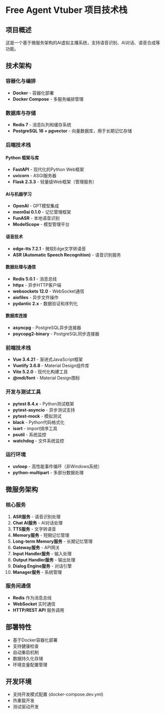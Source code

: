 # Free Agent Vtuber 项目技术栈

## 项目概述
这是一个基于微服务架构的AI虚拟主播系统，支持语音识别、AI对话、语音合成等功能。

## 技术架构

### 容器化与编排
- **Docker** - 容器化部署
- **Docker Compose** - 多服务编排管理

### 数据库与存储
- **Redis 7** - 消息队列和缓存系统
- **PostgreSQL 16 + pgvector** - 向量数据库，用于长期记忆存储

### 后端技术栈

#### Python 框架与库
- **FastAPI** - 现代化的Python Web框架
- **uvicorn** - ASGI服务器
- **Flask 2.3.3** - 轻量级Web框架（管理服务）

#### AI与机器学习
- **OpenAI** - GPT模型集成
- **mem0ai 0.1.0** - 记忆管理框架
- **FunASR** - 本地语音识别
- **ModelScope** - 模型管理平台

#### 语音技术
- **edge-tts 7.2.1** - 微软Edge文字转语音
- **ASR (Automatic Speech Recognition)** - 语音识别服务

#### 数据处理与通信
- **Redis 5.0.1** - 消息总线
- **httpx** - 异步HTTP客户端
- **websockets 12.0** - WebSocket通信
- **aiofiles** - 异步文件操作
- **pydantic 2.x** - 数据验证和序列化

#### 数据库连接
- **asyncpg** - PostgreSQL异步连接器
- **psycopg2-binary** - PostgreSQL同步连接器

### 前端技术栈
- **Vue 3.4.21** - 渐进式JavaScript框架
- **Vuetify 3.6.8** - Material Design组件库
- **Vite 5.2.0** - 现代化构建工具
- **@mdi/font** - Material Design图标

### 开发与测试工具
- **pytest 8.4.x** - Python测试框架
- **pytest-asyncio** - 异步测试支持
- **pytest-mock** - 模拟测试
- **black** - Python代码格式化
- **isort** - import排序工具
- **psutil** - 系统监控
- **watchdog** - 文件系统监控

### 运行环境
- **uvloop** - 高性能事件循环（非Windows系统）
- **python-multipart** - 多部分数据处理

## 微服务架构

### 核心服务
1. **ASR服务** - 语音识别处理
2. **Chat AI服务** - AI对话处理
3. **TTS服务** - 文字转语音
4. **Memory服务** - 短期记忆管理
5. **Long-term Memory服务** - 长期记忆管理
6. **Gateway服务** - API网关
7. **Input Handler服务** - 输入处理
8. **Output Handler服务** - 输出处理
9. **Dialog Engine服务** - 对话引擎
10. **Manager服务** - 系统管理

### 服务间通信
- **Redis** 作为消息总线
- **WebSocket** 实时通信
- **HTTP/REST API** 服务调用

## 部署特性
- 基于Docker容器化部署
- 支持健康检查
- 自动重启机制
- 数据持久化存储
- 环境变量配置管理

## 开发环境
- 支持开发模式配置 (docker-compose.dev.yml)
- 热重载开发
- 测试驱动开发